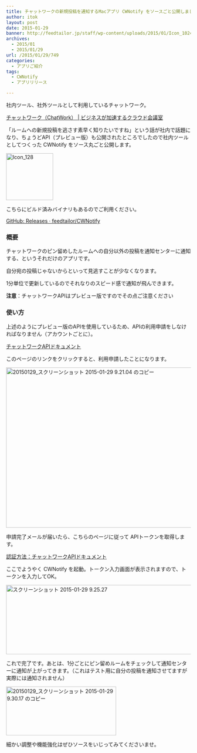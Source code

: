 ```yaml
---
title: チャットワークの新規投稿を通知するMacアプリ CWNotify をソースごと公開しました
author: itok
layout: post
date: 2015-01-29
banner: http://feedtailor.jp/staff/wp-content/uploads/2015/01/Icon_1024-450x200.png
archives:
  - 2015/01
  - 2015/01/29
url: /2015/01/29/749
categories:
  - アプリご紹介
tags:
  - CWNotify
  - アプリリリース

---
```

社内ツール、社外ツールとして利用しているチャットワーク。

<a href="http://www.chatwork.com/ja/" target="blank">チャットワーク（ChatWork） | ビジネスが加速するクラウド会議室</a>

「ルームへの新規投稿を逃さす素早く知りたいですね」という話が社内で話題になり、ちょうどAPI（プレビュー版）も公開されたところでしたので社内ツールとしてつくった CWNotify をソース丸ごと公開します。

<a href="https://github.com/feedtailor/CWNotify" target="_blank"><img src="http://feedtailor.jp/staff/wp-content/uploads/2015/01/Icon_128.png" alt="Icon_128" width="128" height="128" class="alignnone size-full wp-image-750" /></a>

こちらにビルド済みバイナリもあるのでご利用ください。

<a href="https://github.com/feedtailor/CWNotify/releases" target="_blank">GitHub: Releases · feedtailor/CWNotify</a>

### 概要

チャットワークのピン留めしたルームへの自分以外の投稿を通知センターに通知する、というそれだけのアプリです。

自分宛の投稿じゃないからといって見逃すことが少なくなります。

1分単位で更新しているのでそれなりのスピード感で通知が飛んできます。

**注意**：チャットワークAPIはプレビュー版ですのでその点ご注意ください

### 使い方

上述のようにプレビュー版のAPIを使用しているため、APIの利用申請をしなければなりません（アカウントごとに）。

<a href="http://developer.chatwork.com/ja/" target="_blank">チャットワークAPIドキュメント</a>

このページのリンクをクリックすると、利用申請したことになります。

[<img src="http://feedtailor.jp/staff/wp-content/uploads/2015/01/ab4ee8ed0f4b2b129648967c05084d3b.png" alt="20150129_スクリーンショット 2015-01-29 9.21.04 のコピー" width="600" height="437" class="alignnone size-full wp-image-752" />](http://feedtailor.jp/staff/wp-content/uploads/2015/01/ab4ee8ed0f4b2b129648967c05084d3b.png)

申請完了メールが届いたら、こちらのページに従って APIトークンを取得します。

<a href="http://developer.chatwork.com/ja/authenticate.html" target="_blank">認証方法：チャットワークAPIドキュメント</a>

ここでようやく CWNotify を起動。トークン入力画面が表示されますので、トークンを入力してOK。

[<img src="http://feedtailor.jp/staff/wp-content/uploads/2015/01/164b5e299699ea754e0c4d8012cf0e59.png" alt="スクリーンショット 2015-01-29 9.25.27" width="533" height="189" class="alignnone size-full wp-image-756" />](http://feedtailor.jp/staff/wp-content/uploads/2015/01/164b5e299699ea754e0c4d8012cf0e59.png)

これで完了です。あとは、1分ごとにピン留めルームをチェックして通知センターに通知が上がってきます。（これはテスト用に自分の投稿を通知させてますが実際には通知されません）

[<img src="http://feedtailor.jp/staff/wp-content/uploads/2015/01/7bfdfe0660da0db6d7ff6813da93e5db.png" alt="20150129_スクリーンショット 2015-01-29 9.30.17 のコピー" width="300" height="133" class="alignnone size-full wp-image-758" />](http://feedtailor.jp/staff/wp-content/uploads/2015/01/7bfdfe0660da0db6d7ff6813da93e5db.png)

細かい調整や機能強化はぜひソースをいじってみてくださいませ。